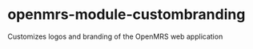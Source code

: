 openmrs-module-custombranding
=============================

Customizes logos and branding of the OpenMRS web application
